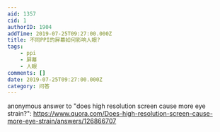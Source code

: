 ```yaml
---
aid: 1357
cid: 1
authorID: 1904
addTime: 2019-07-25T09:27:00.000Z
title: 不同PPI的屏幕如何影响人眼?
tags:
    - ppi
    - 屏幕
    - 人眼
comments: []
date: 2019-07-25T09:27:00.000Z
category: 问答
---
```


anonymous answer to "does high resolution screen cause more eye strain?": https://www.quora.com/Does-high-resolution-screen-cause-more-eye-strain/answers/126866707
